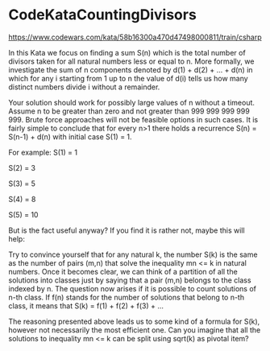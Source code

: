# CodeKataCountingDivisors
https://www.codewars.com/kata/58b16300a470d47498000811/train/csharp

In this Kata we focus on finding a sum S(n) which is the total number of divisors taken for all natural numbers less or equal to n. More formally, we investigate the sum of n components denoted by d(1) + d(2) + ... + d(n) in which for any i starting from 1 up to n the value of d(i) tells us how many distinct numbers divide i without a remainder.

Your solution should work for possibly large values of n without a timeout. Assume n to be greater than zero and not greater than 999 999 999 999 999. Brute force approaches will not be feasible options in such cases. It is fairly simple to conclude that for every n>1 there holds a recurrence S(n) = S(n-1) + d(n) with initial case S(1) = 1.

For example:
S(1) = 1

S(2) = 3

S(3) = 5

S(4) = 8

S(5) = 10

But is the fact useful anyway? If you find it is rather not, maybe this will help:

Try to convince yourself that for any natural k, the number S(k) is the same as the number of pairs (m,n) that solve the inequality mn <= k in natural numbers. Once it becomes clear, we can think of a partition of all the solutions into classes just by saying that a pair (m,n) belongs to the class indexed by n. The question now arises if it is possible to count solutions of n-th class. If f(n) stands for the number of solutions that belong to n-th class, it means that S(k) = f(1) + f(2) + f(3) + ...

The reasoning presented above leads us to some kind of a formula for S(k), however not necessarily the most efficient one. Can you imagine that all the solutions to inequality mn <= k can be split using sqrt(k) as pivotal item?
